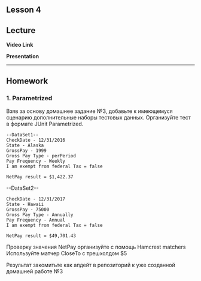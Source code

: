 Lesson 4
----
## Lecture

**Video Link** 

**Presentation** 

----
## Homework

### 1. Parametrized

Взяв за основу домашнее задание №3,  добавьте к имеющемуся сценарию дополнительные наборы тестовых данных. 
Организуйте тест в формате JUnit Parametrized.   
```
--DataSet1--
CheckDate - 12/31/2016
State - Alaska
GrossPay - 1999
Gross Pay Type - perPeriod
Pay Frequency - Weekly
I am exempt from federal Tax = false

NetPay result = $1,422.37
```
--DataSet2--
```
CheckDate - 12/31/2017
State - Hawaii
GrossPay - 75000
Gross Pay Type - Annually
Pay Frequency - Annual
I am exempt from federal Tax = false

NetPay result = $49,701.43
```
Проверку значения NetPay организуйте с помощь Hamcrest matchers
Используйте матчер CloseTo c трешхолдом  $5

Результат закомитьте как апдейт в репозиторий к уже созданной домашней работе  №3
